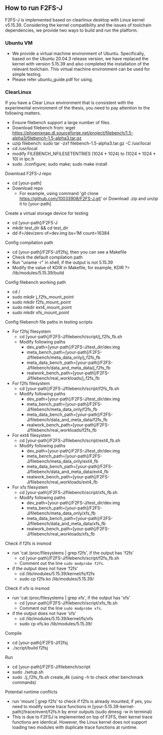## How to run F2FS-J
F2FS-J is implemented based on clearlinux desktop with Linux kernel v5.15.39. Considering the kernel compatibility and the issues of toolchain dependencies, we provide two ways to build and run the platform.

### Ubuntu VM
- We provide a virtual machine environment of Ubuntu. Specifically, based on the Ubuntu 20.04.3 release version, we have replaced the kernel with version 5.15.39 and also completed the installation of the relevant toolchain. This virtual machine environment can be used for simple testing.
- Please refer ubuntu_guide.pdf for using.

### ClearLinux
If you have a Clear Linux environment that is consistent with the experimental environment of the thesis, you need to pay attention to the following matters.
- Ensure filebench support a large number of files.
 - Download filebench from: wget https://phoenixnap.dl.sourceforge.net/project/filebench/1.5-alpha3/filebench-1.5-alpha3.tar.gz
 - uzip filebench: sudo tar -zxf filebench-1.5-alpha3.tar.gz -C /usr/local
 - cd /usr/local
 - modify FILEBENCH_NFILESETENTRIES (1024 * 1024) to (1024 * 1024 * 10) in ipc.h
 - sudo ./configure; sudo make; sudo make install

Download F2FS-J repo
- cd [your-path]
- Download repo
	- For example, using command 'git clone https://github.com/10033908/F2FS-J.git' or Download .zip and unzip it to [your-path]

Create a virtual storage device for testing
- cd [your-path]/F2FS-J
- mkdir test_dir && cd test_dir
- dd if=/dev/zero of=dev.img bs=1M count=16384

Config compilation path 
- cd [your-path]/F2FS-J/f2fsj, then you can see a Makefile
- Check the default compilation path
 - Run "uname -r" in shell, if the output is not 5.15.39
  - Modify the value of KDIR in Makefile, for example, KDIR ?= /lib/modules/5.15.39/build


Config filebench working path
- cd /
 - sudo mkdir j_f2fs_mount_point
 - sudo mkdir f2fs_mount_point
 - sudo mkdir ext4_mount_point
 - sudo mkdir xfs_mount_point


Config filebench file paths in testing scripts
- For f2fsj filesystem
	- cd [your-path]/F2FS-J/filebench/script/j_f2fs_fb.sh
	- Modify following paths
		- dev_path=[your-path]/F2FS-J/test_dir/dev.img
		- meta_bench_path=[your-path]/F2FS-J/filebench/meta_data_only/j_f2fs_fb
		- meta_data_bench_path=[your-path]/F2FS-J/filebench/data_and_meta_data/j_f2fs_fb
		- realwork_bench_path=[your-path]/F2FS-J/filebench/real_workloads/j_f2fs_fb
- For f2fs filesystem
	- cd [your-path]/F2FS-J/filebench/script/f2fs_fb.sh
	- Modify following paths
		- dev_path=[your-path]/F2FS-J/test_dir/dev.img
		- meta_bench_path=[your-path]/F2FS-J/filebench/meta_data_only/f2fs_fb
		- meta_data_bench_path=[your-path]/F2FS-J/filebench/data_and_meta_data/f2fs_fb
		- realwork_bench_path=[your-path]/F2FS-J/filebench/real_workloads/f2fs_fb
- For ext4 filesystem
	- cd [your-path]/F2FS-J/filebench/script/ext4_fb.sh
	- Modify following paths
		- dev_path=[your-path]/F2FS-J/test_dir/dev.img
		- meta_bench_path=[your-path]/F2FS-J/filebench/meta_data_only/ext4_fb
		- meta_data_bench_path=[your-path]/F2FS-J/filebench/data_and_meta_data/ext4_fb
		- realwork_bench_path=[your-path]/F2FS-J/filebench/real_workloads/ext4_fb
- For xfs filesystem
	- cd [your-path]/F2FS-J/filebench/script/xfs_fb.sh
	- Modify following paths
		- dev_path=[your-path]/F2FS-J/test_dir/dev.img
		- meta_bench_path=[your-path]/F2FS-J/filebench/meta_data_only/xfs_fb
		- meta_data_bench_path=[your-path]/F2FS-J/filebench/data_and_meta_data/xfs_fb
		- realwork_bench_path=[your-path]/F2FS-J/filebench/real_workloads/xfs_fb

Check if f2fs is insmod
- run 'cat /proc/filesystems | grep f2fs', if the output has 'f2fs'
	- cd [your-path]/F2FS-J/filebench/script/f2fs_fb.sh
	- Comment out the line `sudo modprobe f2fs`.  
- if the output does not have 'f2fs'
	- cd /lib/modules/5.15.39/kernel/fs/f2fs
	- sudo cp f2fs.ko /lib/modules/5.15.39/

Check if xfs is insmod
- run 'cat /proc/filesystems | grep xfs', if the output has 'xfs'
	- cd [your-path]/F2FS-J/filebench/script/xfs_fb.sh
	- Comment out the line `sudo modprobe xfs`.  
- if the output does not have 'xfs'
	- cd /lib/modules/5.15.39/kernel/fs/xfs
	- sudo cp xfs.ko /lib/modules/5.15.39/

Compile
- cd [your-path]/F2FS-J/f2fsj
- ./script/build f2fsj

Run
- cd [your-path]/F2FS-J/filebench/script
- sudo ./setup.sh 
- sudo ./j_f2fs_fb.sh create_4k (using -h to check other benchmark commands)

Potential runtime conflicts
- run 'mount | grep f2fs' to check if f2fs is already mounted, if yes, you need to modify some trace functions in [your-5.15.39-kernel-path]/trace/event/f2fs.h by error outputs (sudo dmesg -w in terminal)
- This is due to F2FSJ is implemented on top of F2FS, their kernel trace functions are identical. However, the Linux kernel does not support loading two modules with duplicate trace functions at runtime.
